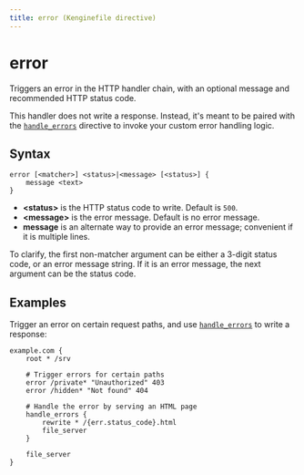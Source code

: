 ```yaml
---
title: error (Kenginefile directive)
---
```


# error

Triggers an error in the HTTP handler chain, with an optional message and recommended HTTP status code.

This handler does not write a response. Instead, it's meant to be paired with the [`handle_errors`](handle_errors) directive to invoke your custom error handling logic.

## Syntax

```kengine-d
error [<matcher>] <status>|<message> [<status>] {
    message <text>
}
```

-   **&lt;status&gt;** is the HTTP status code to write. Default is `500`.
-   **&lt;message&gt;** is the error message. Default is no error message.
-   **message** is an alternate way to provide an error message; convenient if it is multiple lines.

To clarify, the first non-matcher argument can be either a 3-digit status code, or an error message string. If it is an error message, the next argument can be the status code.

## Examples

Trigger an error on certain request paths, and use [`handle_errors`](handle_errors) to write a response:

```kengine
example.com {
	root * /srv

	# Trigger errors for certain paths
    error /private* "Unauthorized" 403
	error /hidden* "Not found" 404

    # Handle the error by serving an HTML page
    handle_errors {
        rewrite * /{err.status_code}.html
		file_server
    }

	file_server
}
```
